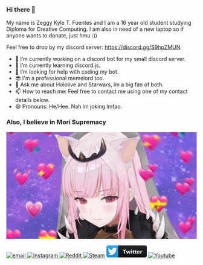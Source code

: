 ### Hi there 👋
My name is Zeggy Kyle T. Fuentes and I am a 16 year old student studying Diploma for Creative Computing. I am also in need of a new laptop so if anyone wants to donate, just hmu :))

Feel free to drop by my discord server: https://discord.gg/S9hpZMUN

- 🔭 I’m currently working on a discord bot for my small discord server.
- 🌱 I’m currently learning discord.js.
- 🤔 I’m looking for help with coding my bot.
- 😎 I'm a professional memelord too.
- 💬 Ask me about Hololive and Starwars, im a big fan of both.
- 📫 How to reach me: Feel free to contact me using one of my contact details below.
- 😄 Pronouns: He/Hee. Nah im joking lmfao.

### Also, I believe in Mori Supremacy
<p align="center">
<img src="https://github.com/Zekkun23/Zekkun23/blob/main/catgirl%20mori.jpg" alt="Picture of mori"/>
</p>

<!-- This is where i got the icons from: https://github.com/MikeCodesDotNET/ColoredBadges --!>

 <a href="mailto:zeggyfuentes658@gmail.com">
    <img src="https://github.com/MikeCodesDotNET/ColoredBadges/blob/master/png/social/gmail.png" alt="email" style="vertical-align:top margin:6px 4px">
  </a>  
 <a href="https://www.instagram.com/zekkun23/?hl=en">
    <img src="https://github.com/MikeCodesDotNET/ColoredBadges/blob/master/png/social/instagram.png" alt="Instagram" style="vertical-align:top margin:6px 4px">
  </a>  
 <a href="https://www.reddit.com/user/zeggy1121">
  <img src="https://github.com/MikeCodesDotNET/ColoredBadges/blob/master/png/social/reddit.png" alt="Reddit" style="vertical-align:top margin:6px 4px">
  </a>
 <a href="https://steamcommunity.com/profiles/76561198867652837/">
  <img src="https://github.com/MikeCodesDotNET/ColoredBadges/blob/master/png/social/steam.png" alt="Steam" style="vertical-align:top margin:6px 4px">
  </a>
<a href="https://twitter.com/FuentesZeggy">
  <img src="https://github.com/MikeCodesDotNET/ColoredBadges/blob/master/png/social/twitter.png" alt="Twitter" style="vertical-align:top margin:6px 4px">
  </a>
<a href="https://www.youtube.com/channel/UC8_a-UZwaJQgc4JEXs49Q7g">
  <img src="https://github.com/MikeCodesDotNET/ColoredBadges/blob/master/png/streaming/youtube.png" alt="Youtube" style="vertical-align:top margin:6px 4px">
  </a>
